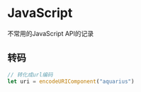 JavaScript
==========

不常用的JavaScript API的记录


转码
--

```js
// 转化成url编码
let uri = encodeURIComponent("aquarius")
```